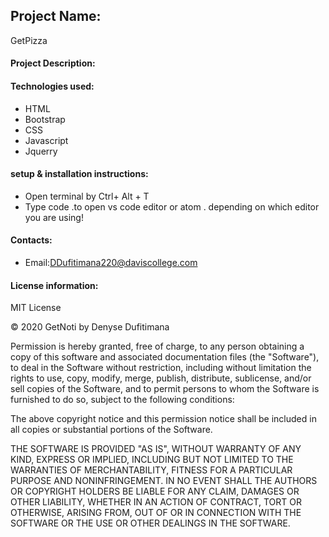## Project Name:
GetPizza
#### Project Description:

#### Technologies used:
* HTML
* Bootstrap
* CSS
* Javascript
* Jquerry

#### setup & installation instructions:
* Open terminal by Ctrl+ Alt + T
* Type code .to open vs code editor or atom . depending on which editor you are using!
#### Contacts: 
* Email:DDufitimana220@daviscollege.com
####  License information:
MIT License

© 2020 GetNoti by Denyse Dufitimana

Permission is hereby granted, free of charge, to any person obtaining a copy of this software and associated documentation files (the "Software"), to deal in the Software without restriction, including without limitation the rights to use, copy, modify, merge, publish, distribute, sublicense, and/or sell copies of the Software, and to permit persons to whom the Software is furnished to do so, subject to the following conditions:

The above copyright notice and this permission notice shall be included in all copies or substantial portions of the Software.

THE SOFTWARE IS PROVIDED "AS IS", WITHOUT WARRANTY OF ANY KIND, EXPRESS OR IMPLIED, INCLUDING BUT NOT LIMITED TO THE WARRANTIES OF MERCHANTABILITY, FITNESS FOR A PARTICULAR PURPOSE AND NONINFRINGEMENT. IN NO EVENT SHALL THE AUTHORS OR COPYRIGHT HOLDERS BE LIABLE FOR ANY CLAIM, DAMAGES OR OTHER LIABILITY, WHETHER IN AN ACTION OF CONTRACT, TORT OR OTHERWISE, ARISING FROM, OUT OF OR IN CONNECTION WITH THE SOFTWARE OR THE USE OR OTHER DEALINGS IN THE SOFTWARE.




